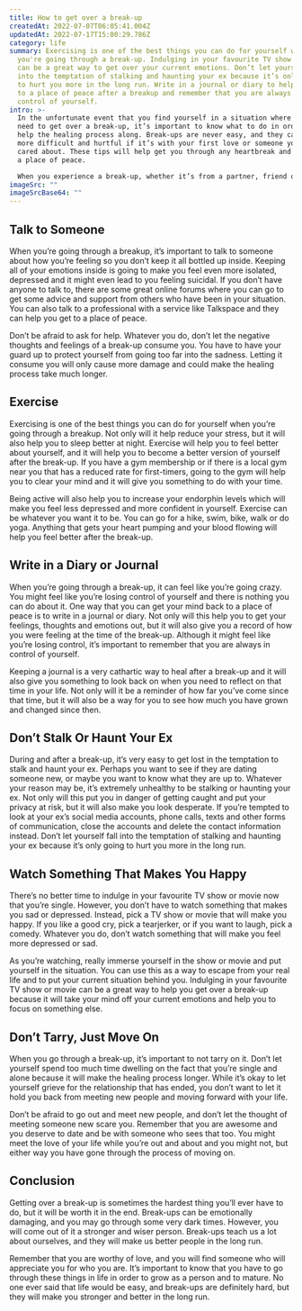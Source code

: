 ```yaml
---
title: How to get over a break-up
createdAt: 2022-07-07T06:05:41.004Z
updatedAt: 2022-07-17T15:00:29.786Z
category: life
summary: Exercising is one of the best things you can do for yourself when
  you're going through a break-up. Indulging in your favourite TV show or movie
  can be a great way to get over your current emotions. Don’t let yourself fall
  into the temptation of stalking and haunting your ex because it’s only going
  to hurt you more in the long run. Write in a journal or diary to help you get
  to a place of peace after a breakup and remember that you are always in
  control of yourself.
intro: >-
  In the unfortunate event that you find yourself in a situation where you
  need to get over a break-up, it’s important to know what to do in order to
  help the healing process along. Break-ups are never easy, and they can be even
  more difficult and hurtful if it’s with your first love or someone you really
  cared about. These tips will help get you through any heartbreak and back into
  a place of peace.

  When you experience a break-up, whether it’s from a partner, friend or family member, it leaves you with an empty feeling. It hurts so much because you placed so many emotions into the relationship that it now feels like a part of who you are has been taken from you. Even though the person who broke up with you may have been oblivious to the pain they were causing by ending things, that doesn’t make breaking up any easier for anyone involved.
imageSrc: ""
imageSrcBase64: ""
---
```


## Talk to Someone

When you’re going through a breakup, it’s important to talk to someone about how you’re feeling so you don’t keep it all bottled up inside. Keeping all of your emotions inside is going to make you feel even more isolated, depressed and it might even lead to you feeling suicidal. If you don’t have anyone to talk to, there are some great online forums where you can go to get some advice and support from others who have been in your situation. You can also talk to a professional with a service like Talkspace and they can help you get to a place of peace.

Don’t be afraid to ask for help. Whatever you do, don’t let the negative thoughts and feelings of a break-up consume you. You have to have your guard up to protect yourself from going too far into the sadness. Letting it consume you will only cause more damage and could make the healing process take much longer.

## Exercise

Exercising is one of the best things you can do for yourself when you’re going through a breakup. Not only will it help reduce your stress, but it will also help you to sleep better at night. Exercise will help you to feel better about yourself, and it will help you to become a better version of yourself after the break-up. If you have a gym membership or if there is a local gym near you that has a reduced rate for first-timers, going to the gym will help you to clear your mind and it will give you something to do with your time.

Being active will also help you to increase your endorphin levels which will make you feel less depressed and more confident in yourself. Exercise can be whatever you want it to be. You can go for a hike, swim, bike, walk or do yoga. Anything that gets your heart pumping and your blood flowing will help you feel better after the break-up.

## Write in a Diary or Journal

When you’re going through a break-up, it can feel like you’re going crazy. You might feel like you’re losing control of yourself and there is nothing you can do about it. One way that you can get your mind back to a place of peace is to write in a journal or diary. Not only will this help you to get your feelings, thoughts and emotions out, but it will also give you a record of how you were feeling at the time of the break-up. Although it might feel like you’re losing control, it’s important to remember that you are always in control of yourself.

Keeping a journal is a very cathartic way to heal after a break-up and it will also give you something to look back on when you need to reflect on that time in your life. Not only will it be a reminder of how far you’ve come since that time, but it will also be a way for you to see how much you have grown and changed since then.

## Don’t Stalk Or Haunt Your Ex

During and after a break-up, it’s very easy to get lost in the temptation to stalk and haunt your ex. Perhaps you want to see if they are dating someone new, or maybe you want to know what they are up to. Whatever your reason may be, it’s extremely unhealthy to be stalking or haunting your ex. Not only will this put you in danger of getting caught and put your privacy at risk, but it will also make you look desperate.
If you’re tempted to look at your ex’s social media accounts, phone calls, texts and other forms of communication, close the accounts and delete the contact information instead. Don’t let yourself fall into the temptation of stalking and haunting your ex because it’s only going to hurt you more in the long run.

## Watch Something That Makes You Happy

There’s no better time to indulge in your favourite TV show or movie now that you’re single. However, you don’t have to watch something that makes you sad or depressed. Instead, pick a TV show or movie that will make you happy. If you like a good cry, pick a tearjerker, or if you want to laugh, pick a comedy. Whatever you do, don’t watch something that will make you feel more depressed or sad.

As you’re watching, really immerse yourself in the show or movie and put yourself in the situation. You can use this as a way to escape from your real life and to put your current situation behind you. Indulging in your favourite TV show or movie can be a great way to help you get over a break-up because it will take your mind off your current emotions and help you to focus on something else.

## Don’t Tarry, Just Move On

When you go through a break-up, it’s important to not tarry on it. Don’t let yourself spend too much time dwelling on the fact that you’re single and alone because it will make the healing process longer. While it’s okay to let yourself grieve for the relationship that has ended, you don’t want to let it hold you back from meeting new people and moving forward with your life.

Don’t be afraid to go out and meet new people, and don’t let the thought of meeting someone new scare you. Remember that you are awesome and you deserve to date and be with someone who sees that too. You might meet the love of your life while you’re out and about and you might not, but either way you have gone through the process of moving on.

## Conclusion

Getting over a break-up is sometimes the hardest thing you’ll ever have to do, but it will be worth it in the end. Break-ups can be emotionally damaging, and you may go through some very dark times. However, you will come out of it a stronger and wiser person. Break-ups teach us a lot about ourselves, and they will make us better people in the long run.

Remember that you are worthy of love, and you will find someone who will appreciate you for who you are. It’s important to know that you have to go through these things in life in order to grow as a person and to mature. No one ever said that life would be easy, and break-ups are definitely hard, but they will make you stronger and better in the long run.
